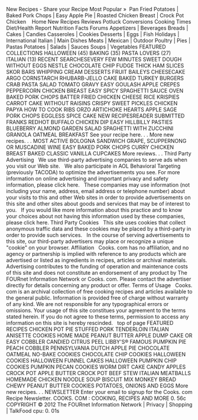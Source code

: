 New Recipes - Share your Recipe Most Popular »  Pan Fried Potatoes | Baked Pork Chops | Easy Apple Pie | Roasted Chicken Breast | Crock Pot Chicken    Home New Recipes Reviews Potluck Conversions Cooking Times Diet/Health Report Nutrition Facts Forums Appetizers | Beverages Breads | Cakes | Candies Casseroles | Cookies Desserts | Eggs | Fish Holidays | International Italian | Main Dishes Meats | Mexican | Outdoor Poultry | Pies | Pastas Potatoes | Salads | Sauces Soups | Vegetables FEATURED COLLECTIONS HALLOWEEN (45) BAKING (35) PASTA LOVERS (27) ITALIAN (13) RECENT SEARCHESEVERY FEW MINUTES SWEET DOUGH WITHOUT EGGS NESTLE CHOCOLATE CHIP FUDGE THICK HAM SLICES SKOR BARS WHIPPING CREAM DESSERTS FRUIT BAILEYS CHEESECAKE ARGO CORNSTARCH RHUBARB-JELLO CAKE BAKED TURKEY BURGERS CRAB PASTA SALAD TOMATO GRAVY EASY GOULASH APPLE CREPES PEPPERCORN CHICKEN BREAST EASY SPICY SPAGHETTI SAUCE OVEN BAKED PORK CHOPS BATTER FRIED CHICKEN CHEESE RICE KRISPIES CARROT CAKE WITHOUT RAISINS CRISPY SWEET PICKLES CHICKEN PAPYA HOW TO COOK RIBS ORZO ARTICHOKE HEARTS APPLE SAGE PORK CHOPS EGGLESS SPICE CAKE NEW RECIPESREADER SUBMITTED FRANKS REDHOT BUFFALO CHICKEN DIP EASY HILLBILLY PASTIES BLUEBERRY ALMOND GARDEN SALAD SPAGHETTI WITH ZUCCHINI GRANOLA OATMEAL BREAKFAST See your recipe here. . . More new recipes. . . MOST ACTIVE BOLOGNA SANDWICH GRAPE, SCUPPERNONG OR MUSCADINE WINE EASY BAKED PORK CHOPS CURRY CHICKEN BREAST BAKED CLASSIC VANILLA CUPCAKES More reviews. . . Third Party Advertising   We use third-party advertising companies to serve ads when you visit our Web site.   We also participate in AOL Behavioral Targeting (previously TACODA) to optimize the advertisements you see. For more information on online advertising and important privacy and safety information, please click here.   These companies may use information (not including your name, address, email address or telephone number) about your visits to this and other Web sites in order to provide advertisements on this site and other sites about goods and services that may be of interest to you.   If you would like more information about this practice and to know your choices about not having this information used by these companies, please click here. Third Party Cookies   This site uses cookies that collect anonymous traffic data and these cookies may be placed by a third-party in order to provide such services.   In the course of serving advertisements to this site, our third-party advertisers may place or recognize a unique "cookie" on your browser. Affiliation   Cooks. com has no affiliation, and no agency or partnership is implied with reference to any products which are advertised or listed as ingredients in recipes, articles or archival materials.   Advertising contributes to the funding of operation and maintenance costs of this site and does not constitute an endorsement of any product by The FOURnet Information Network or Cooks. com. Please contact the advertiser directly for details concerning any product or offer. Terms of Usage   Cooks. com is an archival collection of free cooking recipes and articles available to the general public. Information is provided free of charge without warranty of any kind. We are not responsible for any typographical errors or omissions. Your usage of this site constitues your agreement to the terms stated herein. If you do not agree to these terms, permission to access any information on this site is hereby rescinded.   top of page FEATURED RECIPES CHICKEN POT PIE STUFFED PORK TENDERLOIN ITALIAN ANISETTE COOKIES HOME MADE PEANUT BUTTER APPLE DUMP CAKE OR EASY COBBLER CANDIED CITRUS PEEL LIBBY'S® FAMOUS PUMPKIN PIE PEACH COBBLER PENNSYLVANIA DUTCH APPLE PIE CHOCOLATE OATMEAL NO-BAKE COOKIES CHOCOLATE CHIP COOKIES HALLOWEEN COOKIES HALLOWEEN FUNNEL CAKES HALLOWEEN PUMPKIN CHIP COOKIES PUMPKIN PECAN COOKIES WORM DIRT CAKE CANDY APPLES CROCK POT APPLE BUTTER CROCK POT BEEF STEW ITALIAN MEATBALLS HOMEMADE CHICKEN NOODLE SOUP BISCUIT MIX MONKEY BREAD CHEWY PEANUT BUTTER COOKIES POTATOES, ONIONS AND EGGS More new recipes. . . NEWSLETTER Enter your email to signup for the Cooks. com Recipe Newsletter. COOKS. COM : COOKING, RECIPES AND MORE 0. 56c COPYRIGHT © 2012 The FOURnet Information Network | Privacy | Shopping | TalkFood cpu: 0. 01s